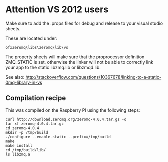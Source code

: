 
# Attention VS 2012 users

Make sure to add the .props files for debug and release to your visual studio sheets. 

These are located under:

	ofxZeromq\libs\zeromq\lib\vs

The property sheets will make sure that the proprocessor definition ZMQ_STATIC is set, otherwise the linker will not be able to correctly link your app to the static libzmq.lib or libzmqd.lib.

See also: http://stackoverflow.com/questions/10367678/linking-to-a-static-0mq-library-in-vs

## Compilation recipe

This was compiled on the Raspberry PI using the following steps:

	curl http://download.zeromq.org/zeromq-4.0.4.tar.gz -o
	tar xf zeromq-4.0.4.tar.gz
	cd zeromq-4.0.4
	mkdir -p /tmp/build
	./configure --enable-static --prefix=/tmp/build
	make
	make install
	cd /tmp/build/lib/
	ls libzmq.a